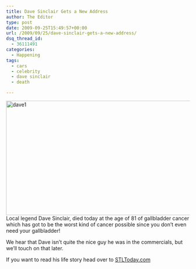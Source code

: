 ```yaml
---
title: Dave Sinclair Gets a New Address
author: The Editor
type: post
date: 2009-09-25T15:49:57+00:00
url: /2009/09/25/dave-sinclair-gets-a-new-address/
dsq_thread_id:
  - 36111491
categories:
  - Happening
tags:
  - cars
  - celebrity
  - dave sinclair
  - death

---
```

[<img class="aligncenter size-full wp-image-1815" title="dave1" src="http://punchingkitty.com/wp-content/uploads/2009/09/dave1.jpg" alt="dave1" width="600" height="313" srcset="http://media.punchingkitty.com/wordpress/2009/09/dave1.jpg 600w, http://media.punchingkitty.com/wordpress/2009/09/dave1-300x156.jpg 300w" sizes="(max-width: 600px) 100vw, 600px" />][1]Local legend Dave Sinclair, died today at the age of 81 of gallbladder cancer which has got to be the worst kind of cancer possible since you don&#8217;t even need your gallbladder!

We hear that Dave isn&#8217;t quite the nice guy he was in the commercials, but we&#8217;ll touch on that later.

If you want to read his life story head over to [STLToday.com][2]

 [1]: http://punchingkitty.com/wp-content/uploads/2009/09/dave1.jpg
 [2]: http://www.stltoday.com/stltoday/news/stories.nsf/deathsobituaries/story/5226524110F694958625763C004E8E14?OpenDocument